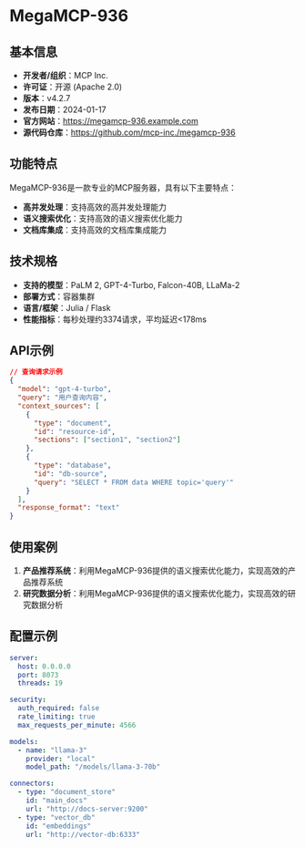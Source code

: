 # MegaMCP-936

## 基本信息

- **开发者/组织**：MCP Inc.
- **许可证**：开源 (Apache 2.0)
- **版本**：v4.2.7
- **发布日期**：2024-01-17
- **官方网站**：https://megamcp-936.example.com
- **源代码仓库**：https://github.com/mcp-inc./megamcp-936

## 功能特点

MegaMCP-936是一款专业的MCP服务器，具有以下主要特点：

- **高并发处理**：支持高效的高并发处理能力
- **语义搜索优化**：支持高效的语义搜索优化能力
- **文档库集成**：支持高效的文档库集成能力


## 技术规格

- **支持的模型**：PaLM 2, GPT-4-Turbo, Falcon-40B, LLaMa-2
- **部署方式**：容器集群
- **语言/框架**：Julia / Flask
- **性能指标**：每秒处理约3374请求，平均延迟<178ms

## API示例

```json
// 查询请求示例
{
  "model": "gpt-4-turbo",
  "query": "用户查询内容",
  "context_sources": [
    {
      "type": "document",
      "id": "resource-id",
      "sections": ["section1", "section2"]
    },
    {
      "type": "database",
      "id": "db-source",
      "query": "SELECT * FROM data WHERE topic='query'"
    }
  ],
  "response_format": "text"
}
```

## 使用案例

1. **产品推荐系统**：利用MegaMCP-936提供的语义搜索优化能力，实现高效的产品推荐系统
2. **研究数据分析**：利用MegaMCP-936提供的语义搜索优化能力，实现高效的研究数据分析


## 配置示例

```yaml
server:
  host: 0.0.0.0
  port: 8073
  threads: 19

security:
  auth_required: false
  rate_limiting: true
  max_requests_per_minute: 4566

models:
  - name: "llama-3"
    provider: "local"
    model_path: "/models/llama-3-70b"

connectors:
  - type: "document_store"
    id: "main_docs"
    url: "http://docs-server:9200"
  - type: "vector_db"
    id: "embeddings"
    url: "http://vector-db:6333"
```